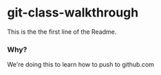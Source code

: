 # git-class-walkthrough

This is the the first line of the Readme.

### Why?

We're doing this to learn how to push to github.com